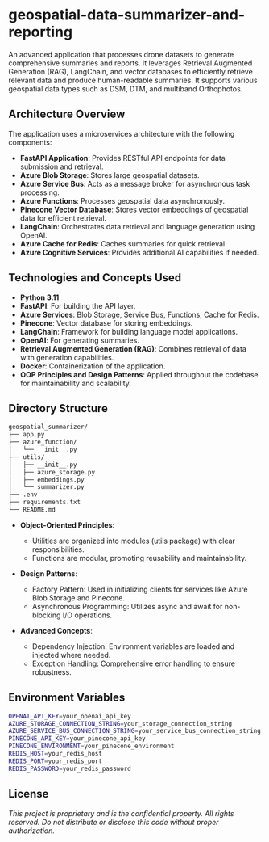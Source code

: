 # geospatial-data-summarizer-and-reporting

An advanced application that processes drone datasets to generate comprehensive summaries and reports. It leverages Retrieval Augmented Generation (RAG), LangChain, and vector databases to efficiently retrieve relevant data and produce human-readable summaries. It supports various geospatial data types such as DSM, DTM, and multiband Orthophotos.

## Architecture Overview

The application uses a microservices architecture with the following components:

- **FastAPI Application**: Provides RESTful API endpoints for data submission and retrieval.
- **Azure Blob Storage**: Stores large geospatial datasets.
- **Azure Service Bus**: Acts as a message broker for asynchronous task processing.
- **Azure Functions**: Processes geospatial data asynchronously.
- **Pinecone Vector Database**: Stores vector embeddings of geospatial data for efficient retrieval.
- **LangChain**: Orchestrates data retrieval and language generation using OpenAI.
- **Azure Cache for Redis**: Caches summaries for quick retrieval.
- **Azure Cognitive Services**: Provides additional AI capabilities if needed.

## Technologies and Concepts Used

- **Python 3.11**
- **FastAPI**: For building the API layer.
- **Azure Services**: Blob Storage, Service Bus, Functions, Cache for Redis.
- **Pinecone**: Vector database for storing embeddings.
- **LangChain**: Framework for building language model applications.
- **OpenAI**: For generating summaries.
- **Retrieval Augmented Generation (RAG)**: Combines retrieval of data with generation capabilities.
- **Docker**: Containerization of the application.
- **OOP Principles and Design Patterns**: Applied throughout the codebase for maintainability and scalability.

## Directory Structure

```bash
geospatial_summarizer/
├── app.py
├── azure_function/
│   └── __init__.py
├── utils/
│   ├── __init__.py
│   ├── azure_storage.py
│   ├── embeddings.py
│   └── summarizer.py
├── .env
├── requirements.txt
└── README.md
```

- **Object-Oriented Principles**:
    - Utilities are organized into modules (utils package) with clear responsibilities.
    - Functions are modular, promoting reusability and maintainability.

- **Design Patterns**:
    - Factory Pattern: Used in initializing clients for services like Azure Blob Storage and Pinecone.
    - Asynchronous Programming: Utilizes async and await for non-blocking I/O operations.

- **Advanced Concepts**:
    - Dependency Injection: Environment variables are loaded and injected where needed.
    - Exception Handling: Comprehensive error handling to ensure robustness.

## Environment Variables

```bash
OPENAI_API_KEY=your_openai_api_key
AZURE_STORAGE_CONNECTION_STRING=your_storage_connection_string
AZURE_SERVICE_BUS_CONNECTION_STRING=your_service_bus_connection_string
PINECONE_API_KEY=your_pinecone_api_key
PINECONE_ENVIRONMENT=your_pinecone_environment
REDIS_HOST=your_redis_host
REDIS_PORT=your_redis_port
REDIS_PASSWORD=your_redis_password
```

## License

*This project is proprietary and is the confidential property. All rights reserved. Do not distribute or disclose this code without proper authorization.*
